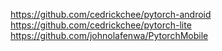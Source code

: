 

<!--
 * @version:
 * @Author:  StevenJokess https://github.com/StevenJokess
 * @Date: 2020-12-07 20:07:33
 * @LastEditors:  StevenJokess https://github.com/StevenJokess
 * @LastEditTime: 2020-12-07 21:17:09
 * @Description:
 * @TODO::
 * @Reference:
-->
https://github.com/cedrickchee/pytorch-android
https://github.com/cedrickchee/pytorch-lite
https://github.com/johnolafenwa/PytorchMobile

